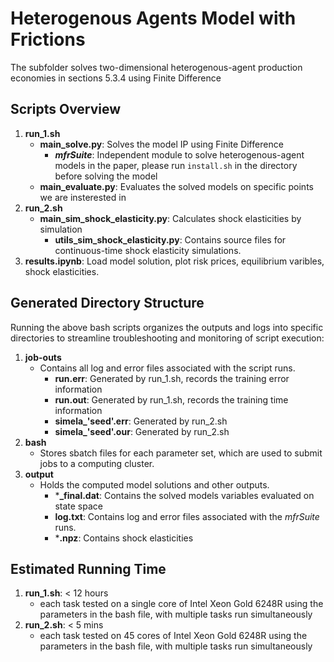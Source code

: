 # Heterogenous Agents Model with Frictions

The subfolder solves two-dimensional heterogenous-agent production economies in sections 5.3.4 using Finite Difference

## Scripts Overview

1. **run_1.sh**
   - **main_solve.py**: Solves the model IP using Finite Difference 
     - **_mfrSuite_**: Independent module to solve heterogenous-agent models in the paper, please run `install.sh` in the directory before solving the model
   - **main_evaluate.py**: Evaluates the solved models on specific points we are insterested in
2. **run_2.sh**
   - **main_sim_shock_elasticity.py**: Calculates shock elasticities by simulation
     - **utils_sim_shock_elasticity.py**: Contains source files for continuous-time shock elasticity simulations.
3. **results.ipynb**: Load model solution, plot risk prices, equilibrium varibles, shock elasticities.

## Generated Directory Structure

Running the above bash scripts organizes the outputs and logs into specific directories to streamline troubleshooting and monitoring of script execution:

1. **job-outs**
   - Contains all log and error files associated with the script runs.
     - **run.err**: Generated by run_1.sh, records the training error information
     - **run.out**: Generated by run_1.sh, records the training time information
     - **simela_'seed'.err**: Generated by run_2.sh
     - **simela_'seed'.our**: Generated by run_2.sh
2. **bash**
   - Stores sbatch files for each parameter set, which are used to submit jobs to a computing cluster.
3. **output**
   - Holds the computed model solutions and other outputs.
     - ***_final.dat**: Contains the solved models variables evaluated on state space
     - **log.txt**: Contains log and error files associated with the _mfrSuite_ runs.
     - ***.npz**: Contains shock elasticities

## Estimated Running Time

1. **run_1.sh**: < 12 hours
   - each task tested on a single core of Intel Xeon Gold 6248R using the parameters in the bash file, with multiple tasks run simultaneously
2. **run_2.sh**: < 5 mins
   - each task tested on 45 cores of Intel Xeon Gold 6248R using the parameters in the bash file, with multiple tasks run simultaneously